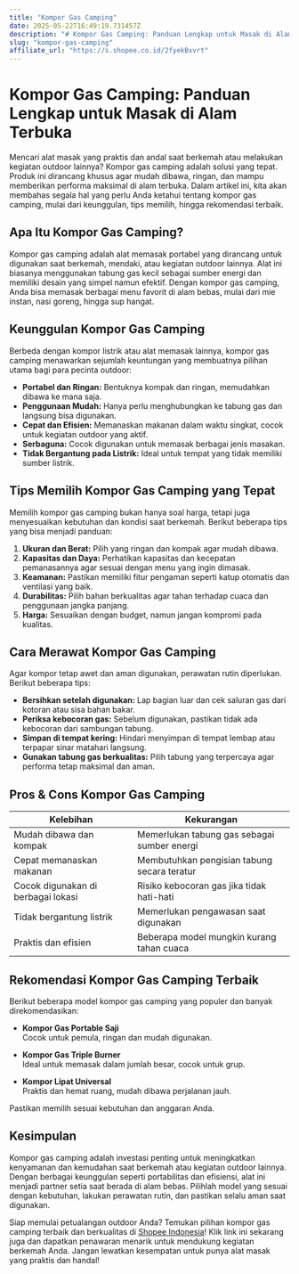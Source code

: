 ```yaml
---
title: "Kompor Gas Camping"
date: 2025-05-22T16:49:19.731457Z
description: "# Kompor Gas Camping: Panduan Lengkap untuk Masak di Alam Terbuka..."
slug: "kompor-gas-camping"
affiliate_url: "https://s.shopee.co.id/2fyekBxvrt"
---
```

# Kompor Gas Camping: Panduan Lengkap untuk Masak di Alam Terbuka

Mencari alat masak yang praktis dan andal saat berkemah atau melakukan kegiatan outdoor lainnya? Kompor gas camping adalah solusi yang tepat. Produk ini dirancang khusus agar mudah dibawa, ringan, dan mampu memberikan performa maksimal di alam terbuka. Dalam artikel ini, kita akan membahas segala hal yang perlu Anda ketahui tentang kompor gas camping, mulai dari keunggulan, tips memilih, hingga rekomendasi terbaik.

## Apa Itu Kompor Gas Camping?

Kompor gas camping adalah alat memasak portabel yang dirancang untuk digunakan saat berkemah, mendaki, atau kegiatan outdoor lainnya. Alat ini biasanya menggunakan tabung gas kecil sebagai sumber energi dan memiliki desain yang simpel namun efektif. Dengan kompor gas camping, Anda bisa memasak berbagai menu favorit di alam bebas, mulai dari mie instan, nasi goreng, hingga sup hangat.

## Keunggulan Kompor Gas Camping

Berbeda dengan kompor listrik atau alat memasak lainnya, kompor gas camping menawarkan sejumlah keuntungan yang membuatnya pilihan utama bagi para pecinta outdoor:

- **Portabel dan Ringan:** Bentuknya kompak dan ringan, memudahkan dibawa ke mana saja.
- **Penggunaan Mudah:** Hanya perlu menghubungkan ke tabung gas dan langsung bisa digunakan.
- **Cepat dan Efisien:** Memanaskan makanan dalam waktu singkat, cocok untuk kegiatan outdoor yang aktif.
- **Serbaguna:** Cocok digunakan untuk memasak berbagai jenis masakan.
- **Tidak Bergantung pada Listrik:** Ideal untuk tempat yang tidak memiliki sumber listrik.

## Tips Memilih Kompor Gas Camping yang Tepat

Memilih kompor gas camping bukan hanya soal harga, tetapi juga menyesuaikan kebutuhan dan kondisi saat berkemah. Berikut beberapa tips yang bisa menjadi panduan:

1. **Ukuran dan Berat:** Pilih yang ringan dan kompak agar mudah dibawa.
2. **Kapasitas dan Daya:** Perhatikan kapasitas dan kecepatan pemanasannya agar sesuai dengan menu yang ingin dimasak.
3. **Keamanan:** Pastikan memiliki fitur pengaman seperti katup otomatis dan ventilasi yang baik.
4. **Durabilitas:** Pilih bahan berkualitas agar tahan terhadap cuaca dan penggunaan jangka panjang.
5. **Harga:** Sesuaikan dengan budget, namun jangan kompromi pada kualitas.

## Cara Merawat Kompor Gas Camping

Agar kompor tetap awet dan aman digunakan, perawatan rutin diperlukan. Berikut beberapa tips:

- **Bersihkan setelah digunakan:** Lap bagian luar dan cek saluran gas dari kotoran atau sisa bahan bakar.
- **Periksa kebocoran gas:** Sebelum digunakan, pastikan tidak ada kebocoran dari sambungan tabung.
- **Simpan di tempat kering:** Hindari menyimpan di tempat lembap atau terpapar sinar matahari langsung.
- **Gunakan tabung gas berkualitas:** Pilih tabung yang terpercaya agar performa tetap maksimal dan aman.

## Pros & Cons Kompor Gas Camping

| Kelebihan                            | Kekurangan                                |
|-------------------------------------|-------------------------------------------|
| Mudah dibawa dan kompak           | Memerlukan tabung gas sebagai sumber energi |
| Cepat memanaskan makanan          | Membutuhkan pengisian tabung secara teratur |
| Cocok digunakan di berbagai lokasi| Risiko kebocoran gas jika tidak hati-hati |
| Tidak bergantung listrik          | Memerlukan pengawasan saat digunakan    |
| Praktis dan efisien               | Beberapa model mungkin kurang tahan cuaca |

## Rekomendasi Kompor Gas Camping Terbaik

Berikut beberapa model kompor gas camping yang populer dan banyak direkomendasikan:

- **Kompor Gas Portable Saji**  
  Cocok untuk pemula, ringan dan mudah digunakan.

- **Kompor Gas Triple Burner**  
  Ideal untuk memasak dalam jumlah besar, cocok untuk grup.

- **Kompor Lipat Universal**  
  Praktis dan hemat ruang, mudah dibawa perjalanan jauh.

Pastikan memilih sesuai kebutuhan dan anggaran Anda.

## Kesimpulan

Kompor gas camping adalah investasi penting untuk meningkatkan kenyamanan dan kemudahan saat berkemah atau kegiatan outdoor lainnya. Dengan berbagai keunggulan seperti portabilitas dan efisiensi, alat ini menjadi partner setia saat berada di alam bebas. Pilihlah model yang sesuai dengan kebutuhan, lakukan perawatan rutin, dan pastikan selalu aman saat digunakan.

Siap memulai petualangan outdoor Anda? Temukan pilihan kompor gas camping terbaik dan berkualitas di [Shopee Indonesia](https://s.shopee.co.id/2fyekBxvrt)! Klik link ini sekarang juga dan dapatkan penawaran menarik untuk mendukung kegiatan berkemah Anda. Jangan lewatkan kesempatan untuk punya alat masak yang praktis dan handal!